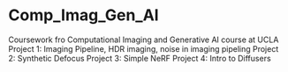 # Comp_Imag_Gen_AI
Coursework fro Computational Imaging and Generative AI course at UCLA
Project 1: Imaging Pipeline, HDR imaging, noise in imaging pipeling
Project 2: Synthetic Defocus
Project 3: Simple NeRF
Project 4: Intro to Diffusers
